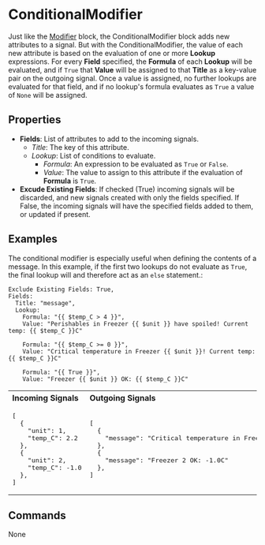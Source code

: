 ConditionalModifier
===================
Just like the [Modifier](https://blocks.n.io/Modifier) block, the ConditionalModifier block adds new attributes to a signal. But with the ConditionalModifier, the value of each new attribute is based on the evaluation of one or more **Lookup** expressions. For every **Field** specified, the **Formula** of each **Lookup** will be evaluated, and if `True` that **Value** will be assigned to that **Title** as a key-value pair on the outgoing signal. Once a value is assigned, no further lookups are evaluated for that field, and if no lookup's formula evaluates as `True` a value of `None` will be assigned.

Properties
----------
- **Fields**: List of attributes to add to the incoming signals.
  - *Title*: The key of this attribute.
  - *Lookup*: List of conditions to evaluate.
    - *Formula*: An expression to be evaluated as `True` or `False`.
    - *Value*: The value to assign to this attribute if the evaluation of **Formula** is `True`.
- **Excude Existing Fields**: If checked (True) incoming signals will be discarded, and new signals created with only the fields specified. If False, the incoming signals will have the specified fields added to them, or updated if present.

Examples
--------
The conditional modifier is especially useful when defining the contents of a message. In this example, if the first two lookups do not evaluate as `True`, the final lookup will and therefore act as an `else` statement.:
```
Exclude Existing Fields: True,
Fields:
  Title: "message",
  Lookup:
    Formula: "{{ $temp_C > 4 }}",
    Value: "Perishables in Freezer {{ $unit }} have spoiled! Current temp: {{ $temp_C }}C"
    
    Formula: "{{ $temp_C >= 0 }}",
    Value: "Critical temperature in Freezer {{ $unit }}! Current temp: {{ $temp_C }}C"
    
    Formula: "{{ True }}",
    Value: "Freezer {{ $unit }} OK: {{ $temp_C }}C"
```
<table width=100%>
<tr>
<th align="left">Incoming Signals</th>
<th align="left">Outgoing Signals</th>
</tr>
<tr>
<td>
<pre>
[
  {
    "unit": 1,
    "temp_C": 2.2
  },
  {
    "unit": 2,
    "temp_C": -1.0
  },
]
</pre>
</td>
<td>
<pre>
[
  {
    "message": "Critical temperature in Freezer 1! Current temp: 2.2C"
  },
  {
    "message": "Freezer 2 OK: -1.0C"
  },
]
</pre>
</td>
</tr>
</table>

Commands
--------
None

